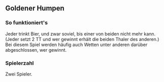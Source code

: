 ## Goldener Humpen

### So funktioniert's

Jeder trinkt Bier, und zwar soviel, bis einer von beiden nicht mehr kann. (Jeder setzt 2 TT und wer gewinnt erhält die beiden Thaler des anderen.) Bei diesem Spiel werden häufig auch Wetten unter anderen darüber abgeschlossen, wer gewinnt.

### Spielerzahl

Zwei Spieler.
